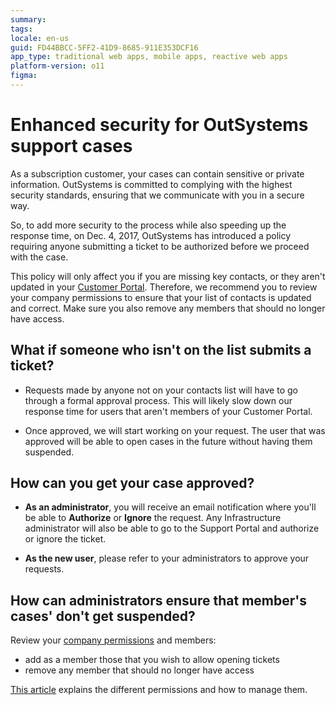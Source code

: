 ```yaml
---
summary:
tags:
locale: en-us
guid: FD44BBCC-5FF2-41D9-8685-911E353DCF16
app_type: traditional web apps, mobile apps, reactive web apps
platform-version: o11
figma:
---
```


# Enhanced security for OutSystems support cases

As a subscription customer, your cases can contain sensitive or private information. OutSystems is committed to complying with the highest security standards, ensuring that we communicate with you in a secure way.

So, to add more security to the process while also speeding up the response time, on Dec. 4, 2017, OutSystems has introduced a policy requiring anyone submitting a ticket to be authorized before we proceed with the case.

This policy will only affect you if you are missing key contacts, or they aren't updated in your [Customer Portal](https://www.outsystems.com/cs-home/). Therefore, we recommend you to review your company permissions to ensure that your list of contacts is updated and correct. Make sure you also remove any members that should no longer have access.

## What if someone who isn't on the list submits a ticket?

* Requests made by anyone not on your contacts list will have to go through a formal approval process. This will likely slow down our response time for users that aren't members of your Customer Portal.

* Once approved, we will start working on your request. The user that was approved will be able to open cases in the future without having them suspended.

## How can you get your case approved?

* **As an administrator**, you will receive an email notification where you'll be able to **Authorize** or **Ignore** the request. Any Infrastructure administrator will also be able to go to the Support Portal and authorize or ignore the ticket.

* **As the new user**, please refer to your administrators to approve your requests.

## How can administrators ensure that member's cases' don't get suspended? 

Review your [company permissions](https://www.outsystems.com/cs-home/) and members:

* add as a member those that you wish to allow opening tickets
* remove any member that should no longer have access

[This article](https://success.outsystems.com/Support/Enterprise_Customers/OutSystems_Support/Managing_your_company_permissions_on_OutSystems_Customer_Portal) explains the different permissions and how to manage them.
